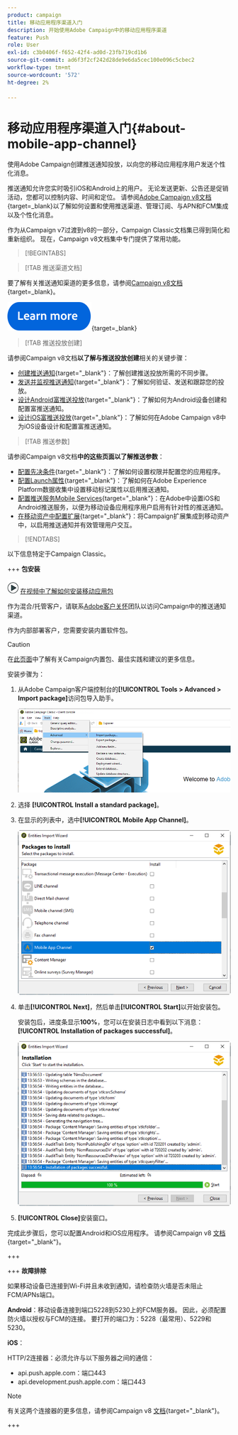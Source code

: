 ```yaml
---
product: campaign
title: 移动应用程序渠道入门
description: 开始使用Adobe Campaign中的移动应用程序渠道
feature: Push
role: User
exl-id: c3b0406f-f652-42f4-ad0d-23fb719cd1b6
source-git-commit: ad6f3f2cf242d28de9e6da5cec100e096c5cbec2
workflow-type: tm+mt
source-wordcount: '572'
ht-degree: 2%

---
```


# 移动应用程序渠道入门{#about-mobile-app-channel}

使用Adobe Campaign创建推送通知投放，以向您的移动应用程序用户发送个性化消息。

推送通知允许您实时吸引iOS和Android上的用户。 无论发送更新、公告还是促销活动，您都可以控制内容、时间和定位。 请参阅[Adobe Campaign v8文档](https://experienceleague.adobe.com/en/docs/campaign/campaign-v8/send/emails/email){target=_blank}以了解如何设置和使用推送渠道、管理订阅、与APN和FCM集成以及个性化消息。

作为从Campaign v7过渡到v8的一部分，Campaign Classic文档集已得到简化和重新组织。 现在，Campaign v8文档集中专门提供了常用功能。

>[!BEGINTABS]

>[!TAB 推送渠道文档]

要了解有关推送通知渠道的更多信息，请参阅[Campaign v8文档](https://experienceleague.adobe.com/docs/campaign/campaign-v8/send/push/push.html){target=_blank}。

[![image](../../assets/do-not-localize/learn-more-button.svg)](https://experienceleague.adobe.com/docs/campaign/campaign-v8/send/push/push.html){target=_blank}


>[!TAB 推送投放创建]

请参阅Campaign v8文档&#x200B;**以了解与推送投放创建**&#x200B;相关的关键步骤：

* [创建推送通知](https://experienceleague.adobe.com/docs/campaign/campaign-v8/send/push/push.html#push-create){target="_blank"}：了解创建推送投放所需的不同步骤。
* [发送并监视推送通知](https://experienceleague.adobe.com/docs/campaign/campaign-v8/send/push/push.html#push-test){target="_blank"}：了解如何验证、发送和跟踪您的投放。
* [设计Android富推送投放](https://experienceleague.adobe.com/docs/campaign/campaign-v8/send/push/rich-push/rich-push-android.html){target="_blank"}：了解如何为Android设备创建和配置富推送通知。
* [设计iOS富推送投放](https://experienceleague.adobe.com/docs/campaign/campaign-v8/send/push/rich-push/rich-push-ios.html){target="_blank"}：了解如何在Adobe Campaign v8中为iOS设备设计和配置富推送通知。


>[!TAB 推送参数]

请参阅Campaign v8文档&#x200B;**中的这些页面以了解推送参数**：

* [配置先决条件](https://experienceleague.adobe.com/docs/campaign/campaign-v8/send/push/push-settings.html#before-starting){target="_blank"}：了解如何设置权限并配置您的应用程序。
* [配置Launch属性](https://experienceleague.adobe.com/docs/campaign/campaign-v8/send/push/push-settings.html#launch-property){target="_blank"}：了解如何在Adobe Experience Platform数据收集中设置移动标记属性以启用推送通知。
* [配置推送服务Mobile Services](https://experienceleague.adobe.com/docs/campaign/campaign-v8/send/push/push-settings.html#push-service){target="_blank"}：在Adobe中设置iOS和Android推送服务，以便为移动设备应用程序用户启用有针对性的推送通知。
* [在移动资产中配置扩展](https://experienceleague.adobe.com/docs/campaign/campaign-v8/send/push/push-settings.html#configure-extension){target="_blank"}：将Campaign扩展集成到移动资产中，以启用推送通知并有效管理用户交互。

>[!ENDTABS]


以下信息特定于Campaign Classic。

+++ **包安装**

![](assets/do-not-localize/how-to-video.png) [在视频中了解如何安装移动应用包](https://experienceleague.adobe.com/docs/campaign-classic-learn/tutorials/sending-messages/push-channel/installing-the-mobile-app-channel.html#sending-messages)

作为混合/托管客户，请联系[Adobe客户关怀](https://helpx.adobe.com/cn/enterprise/admin-guide.html/enterprise/using/support-for-experience-cloud.ug.html)团队以访问Campaign中的推送通知渠道。

作为内部部署客户，您需要安装内置软件包。

>[!CAUTION]
>
>在[此页面](../../installation/using/installing-campaign-standard-packages.md)中了解有关Campaign内置包、最佳实践和建议的更多信息。

安装步骤为：

1. 从Adobe Campaign客户端控制台的&#x200B;**[!UICONTROL Tools > Advanced > Import package]**&#x200B;访问包导入助手。

   ![](assets/package_ios.png)

1. 选择 **[!UICONTROL Install a standard package]**。

1. 在显示的列表中，选中&#x200B;**[!UICONTROL Mobile App Channel]**。

   ![](assets/package_ios_2.png)

1. 单击&#x200B;**[!UICONTROL Next]**，然后单击&#x200B;**[!UICONTROL Start]**&#x200B;以开始安装包。

   安装包后，进度条显示&#x200B;**100%**，您可以在安装日志中看到以下消息： **[!UICONTROL Installation of packages successful]**。

   ![](assets/package_ios_3.png)

1. **[!UICONTROL Close]**&#x200B;安装窗口。

完成此步骤后，您可以配置Android和iOS应用程序。 请参阅Campaign v8 [文档](https://experienceleague.adobe.com/docs/campaign/campaign-v8/send/push/push.html){target="_blank"}。

+++

+++ **故障排除**

如果移动设备已连接到Wi-Fi并且未收到通知，请检查防火墙是否未阻止FCM/APNs端口。

**Android**：移动设备连接到端口5228到5230上的FCM服务器。 因此，必须配置防火墙以授权与FCM的连接。 要打开的端口为：5228（最常用）、5229和5230。

**iOS**：

HTTP/2连接器：必须允许与以下服务器之间的通信：

* api.push.apple.com：端口443
* api.development.push.apple.com：端口443

>[!NOTE]
>
>有关这两个连接器的更多信息，请参阅Campaign v8 [文档](https://experienceleague.adobe.com/docs/campaign/campaign-v8/send/push/push-settings.html){target="_blank"}。

+++
